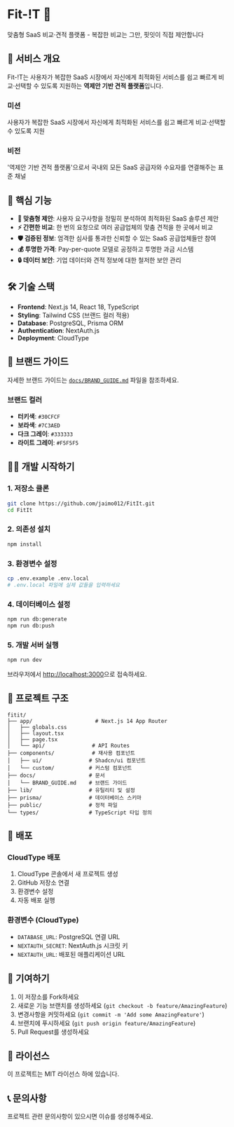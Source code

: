 # Fit-!T 🎯

맞춤형 SaaS 비교·견적 플랫폼 - 복잡한 비교는 그만, 핏잇이 직접 제안합니다

## 🎯 서비스 개요

Fit-!T는 사용자가 복잡한 SaaS 시장에서 자신에게 최적화된 서비스를 쉽고 빠르게 비교·선택할 수 있도록 지원하는 **역제안 기반 견적 플랫폼**입니다.

### 미션
사용자가 복잡한 SaaS 시장에서 자신에게 최적화된 서비스를 쉽고 빠르게 비교·선택할 수 있도록 지원

### 비전
'역제안 기반 견적 플랫폼'으로서 국내외 모든 SaaS 공급자와 수요자를 연결해주는 표준 채널

## 🚀 핵심 기능

- **🎯 맞춤형 제안**: 사용자 요구사항을 정밀히 분석하여 최적화된 SaaS 솔루션 제안
- **⚡ 간편한 비교**: 한 번의 요청으로 여러 공급업체의 맞춤 견적을 한 곳에서 비교
- **🛡️ 검증된 정보**: 엄격한 심사를 통과한 신뢰할 수 있는 SaaS 공급업체들만 참여
- **💰 투명한 가격**: Pay-per-quote 모델로 공정하고 투명한 과금 시스템
- **🔒 데이터 보안**: 기업 데이터와 견적 정보에 대한 철저한 보안 관리

## 🛠️ 기술 스택

- **Frontend**: Next.js 14, React 18, TypeScript
- **Styling**: Tailwind CSS (브랜드 컬러 적용)
- **Database**: PostgreSQL, Prisma ORM
- **Authentication**: NextAuth.js
- **Deployment**: CloudType

## 🎨 브랜드 가이드

자세한 브랜드 가이드는 [`docs/BRAND_GUIDE.md`](./docs/BRAND_GUIDE.md) 파일을 참조하세요.

### 브랜드 컬러
- **터키색**: `#30CFCF`
- **보라색**: `#7C3AED`
- **다크 그레이**: `#333333`
- **라이트 그레이**: `#F5F5F5`

## 🏃‍♂️ 개발 시작하기

### 1. 저장소 클론
```bash
git clone https://github.com/jaimo012/FitIt.git
cd FitIt
```

### 2. 의존성 설치
```bash
npm install
```

### 3. 환경변수 설정
```bash
cp .env.example .env.local
# .env.local 파일에 실제 값들을 입력하세요
```

### 4. 데이터베이스 설정
```bash
npm run db:generate
npm run db:push
```

### 5. 개발 서버 실행
```bash
npm run dev
```

브라우저에서 [http://localhost:3000](http://localhost:3000)으로 접속하세요.

## 📁 프로젝트 구조

```
fitit/
├── app/                    # Next.js 14 App Router
│   ├── globals.css
│   ├── layout.tsx
│   ├── page.tsx
│   └── api/               # API Routes
├── components/            # 재사용 컴포넌트
│   ├── ui/               # Shadcn/ui 컴포넌트
│   └── custom/           # 커스텀 컴포넌트
├── docs/                 # 문서
│   └── BRAND_GUIDE.md    # 브랜드 가이드
├── lib/                  # 유틸리티 및 설정
├── prisma/               # 데이터베이스 스키마
├── public/               # 정적 파일
└── types/                # TypeScript 타입 정의
```

## 🚀 배포

### CloudType 배포
1. CloudType 콘솔에서 새 프로젝트 생성
2. GitHub 저장소 연결
3. 환경변수 설정
4. 자동 배포 실행

### 환경변수 (CloudType)
- `DATABASE_URL`: PostgreSQL 연결 URL
- `NEXTAUTH_SECRET`: NextAuth.js 시크릿 키
- `NEXTAUTH_URL`: 배포된 애플리케이션 URL

## 🤝 기여하기

1. 이 저장소를 Fork하세요
2. 새로운 기능 브랜치를 생성하세요 (`git checkout -b feature/AmazingFeature`)
3. 변경사항을 커밋하세요 (`git commit -m 'Add some AmazingFeature'`)
4. 브랜치에 푸시하세요 (`git push origin feature/AmazingFeature`)
5. Pull Request를 생성하세요

## 📄 라이선스

이 프로젝트는 MIT 라이선스 하에 있습니다.

## 📞 문의사항

프로젝트 관련 문의사항이 있으시면 이슈를 생성해주세요. 